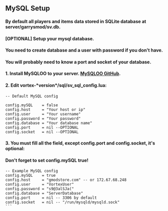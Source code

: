 ## MySQL Setup

#### By default all players and items data stored in SQLite database at **server/garrysmod/sv.db**.

#### \[OPTIONAL\] Setup your mysql database.
#### You need to create database and a user with password if you don't have.
#### You will probably need to know a port and socket of your database.


#### 1. Install MySQLOO to your server. [MySQLOO GitHub](https://github.com/FredyH/MySQLOO).
#### 2. Edit **vortex-\*version\*/sql/sv_sql_config.lua**:
```
-- Default MySQL config

config.mySQL    = false	
config.host     = "Your host or ip"
config.user     = "Your username"
config.password = "Your password"
config.database = "Your database name"
config.port     = nil --OPTIONAL
config.socket   = nil --OPTIONAL 

```
#### 3. You must fill all the field, except config.port and config.socket, it's optional:
#### Don't forget to set config.mySQL true!
````
-- Example MySQL config
config.mySQL    = true
config.host     = "gmodstore.com" -- or 172.67.68.248
config.user     = "VortexUser"
config.password = "s9@3alSJa("
config.database = "ServerDatabase"
config.port     = nil -- 3306 by default
config.socket   = nil -- "/run/mysqld/mysqld.sock"
```
